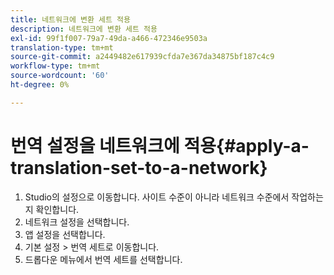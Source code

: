 ```yaml
---
title: 네트워크에 변환 세트 적용
description: 네트워크에 변환 세트 적용
exl-id: 99f1f007-79a7-49da-a466-472346e9503a
translation-type: tm+mt
source-git-commit: a2449482e617939cfda7e367da34875bf187c4c9
workflow-type: tm+mt
source-wordcount: '60'
ht-degree: 0%

---
```


# 번역 설정을 네트워크에 적용{#apply-a-translation-set-to-a-network}

1. Studio의 설정으로 이동합니다. 사이트 수준이 아니라 네트워크 수준에서 작업하는지 확인합니다.
1. 네트워크 설정을 선택합니다.
1. 앱 설정을 선택합니다.
1. 기본 설정 > 번역 세트로 이동합니다.
1. 드롭다운 메뉴에서 번역 세트를 선택합니다.
